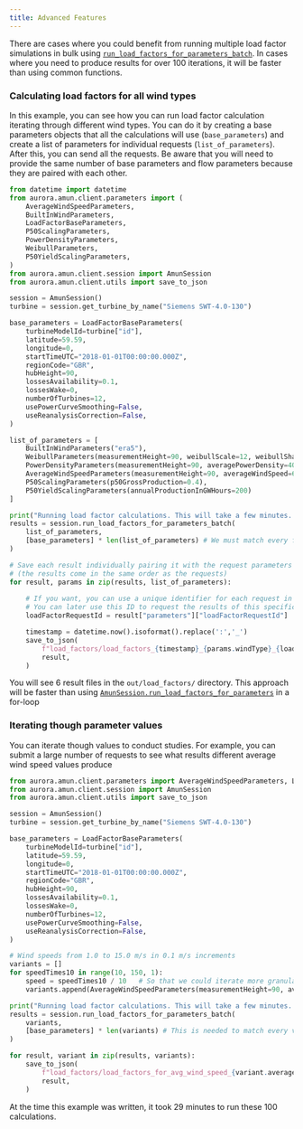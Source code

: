 ```yaml
---
title: Advanced Features
---
```


There are cases where you could benefit from running multiple load factor simulations in bulk using [`run_load_factors_for_parameters_batch`](/docs/Reference/session#run_load_factors_for_parameters_batch). In cases where you need to produce results for over 100 iterations, it will be faster than using common functions.

### Calculating load factors for all wind types
In this example, you can see how you can run load factor calculation iterating through different wind types. You can do it by creating a base parameters objects that all the calculations will use (`base_parameters`) and create a list of parameters for individual requests (`list_of_parameters`). After this, you can send all the requests. Be aware that you will need to provide the same number of base parameters and flow parameters because they are paired with each other.

```python
from datetime import datetime
from aurora.amun.client.parameters import (
    AverageWindSpeedParameters,
    BuiltInWindParameters,
    LoadFactorBaseParameters,
    P50ScalingParameters,
    PowerDensityParameters,
    WeibullParameters,
    P50YieldScalingParameters,
)
from aurora.amun.client.session import AmunSession
from aurora.amun.client.utils import save_to_json

session = AmunSession()
turbine = session.get_turbine_by_name("Siemens SWT-4.0-130")

base_parameters = LoadFactorBaseParameters(
    turbineModelId=turbine["id"],
    latitude=59.59,
    longitude=0,
    startTimeUTC="2018-01-01T00:00:00.000Z",
    regionCode="GBR",
    hubHeight=90,
    lossesAvailability=0.1,
    lossesWake=0,
    numberOfTurbines=12,
    usePowerCurveSmoothing=False,
    useReanalysisCorrection=False,
)

list_of_parameters = [
    BuiltInWindParameters("era5"),
    WeibullParameters(measurementHeight=90, weibullScale=12, weibullShape=6),
    PowerDensityParameters(measurementHeight=90, averagePowerDensity=400.1),
    AverageWindSpeedParameters(measurementHeight=90, averageWindSpeed=6.43),
    P50ScalingParameters(p50GrossProduction=0.4),
    P50YieldScalingParameters(annualProductionInGWHours=200)
]

print("Running load factor calculations. This will take a few minutes...")
results = session.run_load_factors_for_parameters_batch(
    list_of_parameters,
    [base_parameters] * len(list_of_parameters) # We must match every flow parameter with a base parameter
)

# Save each result individually pairing it with the request parameters
# (the results come in the same order as the requests)
for result, params in zip(results, list_of_parameters):
    
    # If you want, you can use a unique identifier for each request in the name of your file
    # You can later use this ID to request the results of this specific request again later
    loadFactorRequestId = result["parameters"]["loadFactorRequestId"]

    timestamp = datetime.now().isoformat().replace(':','_')
    save_to_json(
        f"load_factors/load_factors_{timestamp}_{params.windType}_{loadFactorRequestId}.json",
        result,
    )
```

You will see 6 result files in the `out/load_factors/` directory. This approach will be faster than using [`AmunSession.run_load_factors_for_parameters`](/docs/Reference/session#run_load_factor_for_parameters) in a for-loop

### Iterating though parameter values
You can iterate though values to conduct studies. For example, you can submit a large number of requests to see what results different average wind speed values produce

```python
from aurora.amun.client.parameters import AverageWindSpeedParameters, LoadFactorBaseParameters
from aurora.amun.client.session import AmunSession
from aurora.amun.client.utils import save_to_json

session = AmunSession()
turbine = session.get_turbine_by_name("Siemens SWT-4.0-130")

base_parameters = LoadFactorBaseParameters(
    turbineModelId=turbine["id"],
    latitude=59.59,
    longitude=0,
    startTimeUTC="2018-01-01T00:00:00.000Z",
    regionCode="GBR",
    hubHeight=90,
    lossesAvailability=0.1,
    lossesWake=0,
    numberOfTurbines=12,
    usePowerCurveSmoothing=False,
    useReanalysisCorrection=False,
)

# Wind speeds from 1.0 to 15.0 m/s in 0.1 m/s increments
variants = []
for speedTimes10 in range(10, 150, 1):
    speed = speedTimes10 / 10   # So that we could iterate more granularly
    variants.append(AverageWindSpeedParameters(measurementHeight=90, averageWindSpeed=speed))

print("Running load factor calculations. This will take a few minutes...")
results = session.run_load_factors_for_parameters_batch(
    variants,
    [base_parameters] * len(variants) # This is needed to match every variant of wind speed with a base parameter
)

for result, variant in zip(results, variants):
    save_to_json(
        f"load_factors/load_factors_for_avg_wind_speed_{variant.averageWindSpeed}.json",
        result,
    )
```

At the time this example was written, it took 29 minutes to run these 100 calculations.